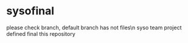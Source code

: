 # sysofinal

please check branch, default branch has not files\n
syso team project defined final this repository
